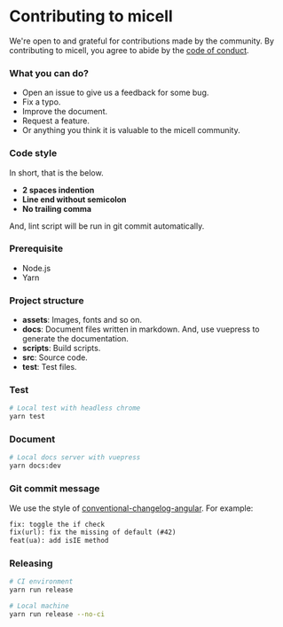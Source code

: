 # Contributing to micell

We're open to and grateful for contributions made by the community. By contributing to micell, you agree to abide by the [code of conduct](CODE_OF_CONDUCT.md).

### What you can do?

* Open an issue to give us a feedback for some bug.
* Fix a typo.
* Improve the document.
* Request a feature.
* Or anything you think it is valuable to the micell community.

### Code style

In short, that is the below.

* **2 spaces indention**
* **Line end without semicolon**
* **No trailing comma**

And, lint script will be run in git commit automatically.

### Prerequisite

* Node.js
* Yarn

### Project structure

* **assets**: Images, fonts and so on.
* **docs**: Document files written in markdown. And, use vuepress to generate the documentation.
* **scripts**: Build scripts.
* **src**: Source code.
* **test**: Test files.

### Test

```sh
# Local test with headless chrome
yarn test
```
### Document

```sh
# Local docs server with vuepress
yarn docs:dev
```

### Git commit message

We use the style of [conventional-changelog-angular](https://github.com/conventional-changelog/conventional-changelog/tree/master/packages/conventional-changelog-angular). For example:

```txt
fix: toggle the if check
fix(url): fix the missing of default (#42)
feat(ua): add isIE method
```

### Releasing

```sh
# CI environment
yarn run release

# Local machine
yarn run release --no-ci
```
